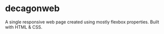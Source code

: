 # decagonweb

A single responsive web page created using mostly flexbox properties. Built with HTML & CSS.
